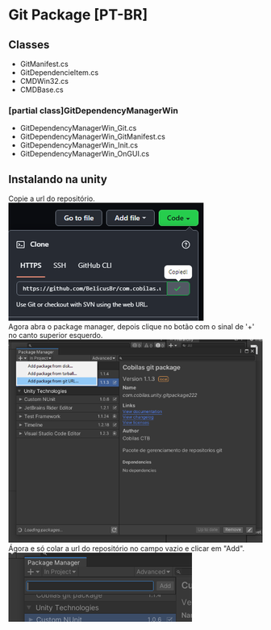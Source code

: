 # Git Package [PT-BR]
## Classes
- GitManifest.cs
- GitDependencieItem.cs
- CMDWin32.cs
- CMDBase.cs
### [partial class]GitDependencyManagerWin
- GitDependencyManagerWin_Git.cs
- GitDependencyManagerWin_GitManifest.cs
- GitDependencyManagerWin_Init.cs
- GitDependencyManagerWin_OnGUI.cs
## Instalando na unity
Copie a url do repositório.<br/>
![](https://github.com/BelicusBr/com.cobilas.unity.gitpackage/blob/12ada82a50fca6b644d10c87b9725aa7ea4a6eba/Documentation~/Image/copy_url_gpack.png)<br/>
Agora abra o package manager, depois clique no botão com o sinal de '+' no canto superior esquerdo.<br/>
![](https://github.com/BelicusBr/com.cobilas.unity.gitpackage/blob/12ada82a50fca6b644d10c87b9725aa7ea4a6eba/Documentation~/Image/install_gpack.png)<br/>
Ágora e só colar a url do repositório no campo vazio e clicar em "Add".<br/>
![](https://github.com/BelicusBr/com.cobilas.unity.gitpackage/blob/0323c44c0a43eb6fc692b9247ad0e633748a5736/Documentation~/Image/add_url_gpack.png)<br/>
